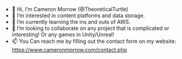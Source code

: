 - 👋 Hi, I’m Cameron Morrow (@TheoreticalTurtle)
- 👀 I’m interested in content platforms and data storage.
- 🌱 I’m currently learning the ins and outs of AWS.
- 💞️ I’m looking to collaborate on any project that is complicated or interesting! Or any games in Unity/Unreal!
- 📫 You Can reach me by filling out the contact form on my website: https://www.cameronmorrow.com/contact.php
<!---
TheoreticalTurtle/TheoreticalTurtle is a ✨ special ✨ repository because its `README.md` (this file) appears on your GitHub profile.
You can click the Preview link to take a look at your changes.
--->
